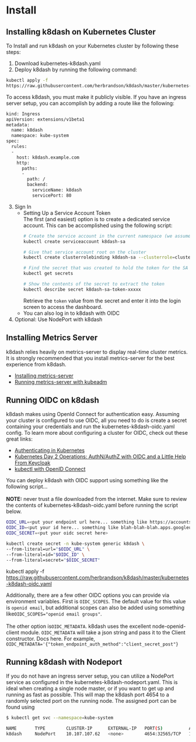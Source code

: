 # Install 

## Installing k8dash on Kubernetes Cluster

To Install and run k8dash on your Kubernetes cluster by following these steps:
1. Download kubernetes-k8dash.yaml
2. Deploy k8dash by running the following command:
```sh
kubectl apply -f 
https://raw.githubusercontent.com/herbrandson/k8dash/master/kubernetes-k8dash.yaml
```
To access k8dash, you must make it publicly visible. If you have an ingress server setup, you can accomplish by adding a route like the following:
```sh
kind: Ingress
apiVersion: extensions/v1beta1
metadata:
  name: k8dash
  namespace: kube-system
spec:
  rules:
  -
    host: k8dash.example.com
    http:
      paths:
      -
        path: /
        backend:
          serviceName: k8dash
          servicePort: 80
```
3. Sign In
      * Setting Up a Service Account Token <br>
      The first (and easiest) option is to create a dedicated service account. This can be accomplished using the following script:
        ```sh
        # Create the service account in the current namespace (we assume default)
        kubectl create serviceaccount k8dash-sa

        # Give that service account root on the cluster
        kubectl create clusterrolebinding k8dash-sa --clusterrole=cluster-admin --serviceaccount=default:k8dash-sa

        # Find the secret that was created to hold the token for the SA
        kubectl get secrets

        # Show the contents of the secret to extract the token
        kubectl describe secret k8dash-sa-token-xxxxx
        ```
        Retrieve the `token` value from the secret and enter it into the login screen to access the dashboard.
      * You can also log in to k8dash with OIDC
4. Optional: Use NodePort with k8dash


## Installing Metrics Server

k8dash relies heavily on metrics-server to display real-time cluster metrics. It is strongly recommended that you install metrics-server for the best experience from k8dash.
* [Installing metrics-server](https://github.com/kubernetes-incubator/metrics-server)
* [Running metrics-server with kubeadm](https://medium.com/@waleedkhan91/how-to-configure-metrics-server-on-kubeadm-provisioned-kubernetes-cluster-f755a2ac43a2)

## Running OIDC on k8dash

k8dash makes using OpenId Connect for authentication easy. Assuming your cluster is configured to use OIDC, all you need to do is create a secret containing your credentials and run the kubernetes-k8dash-oidc.yaml config.
To learn more about configuring a cluster for OIDC, check out these great links:
* [Authenticating in Kubernetes](https://kubernetes.io/docs/reference/access-authn-authz/authentication/)
* [Kubernetes Day 2 Operations: AuthN/AuthZ with OIDC and a Little Help From Keycloak](https://medium.com/@mrbobbytables/kubernetes-day-2-operations-authn-authz-with-oidc-and-a-little-help-from-keycloak-de4ea1bdbbe)
* [kubectl with OpenID Connect](https://medium.com/@int128/kubectl-with-openid-connect-43120b451672)

You can deploy k8dash with OIDC support using something like the following script...<br><br>
**NOTE:** never trust a file downloaded from the internet. Make sure to review the contents of kubernetes-k8dash-oidc.yaml before running the script below.
```sh
OIDC_URL=<put your endpoint url here... something like https://accounts.google.com>
OIDC_ID=<put your id here... something like blah-blah-blah.apps.googleusercontent.com>
OIDC_SECRET=<put your oidc secret here>

kubectl create secret -n kube-system generic k8dash \
--from-literal=url="$OIDC_URL" \
--from-literal=id="$OIDC_ID" \
--from-literal=secret="$OIDC_SECRET"
```

kubectl apply -f https://raw.githubusercontent.com/herbrandson/k8dash/master/kubernetes-k8dash-oidc.yaml

Additionally, there are a few other OIDC options you can provide via environment variables. First is `OIDC_SCOPES`. The default value for this value is `openid email`, but additional scopes can also be added using something like`OIDC_SCOPES="openid email groups"`.<br><br>
The other option is`OIDC_METADATA`. k8dash uses the excellent node-openid-client module. `OIDC_METADATA` will take a json string and pass it to the Client constructor. Docs here. For example, `OIDC_METADATA='{"token_endpoint_auth_method":"client_secret_post"}`

## Running k8dash with Nodeport
If you do not have an ingress server setup, you can utilize a NodePort service as configured in the kubernetes-k8dash-nodeport.yaml. This is ideal when creating a single node master, or if you want to get up and running as fast as possible.
This will map the k8dash port 4654 to a randomly selected port on the running node. The assigned port can be found using

```sh
$ kubectl get svc --namespace=kube-system

NAME       TYPE        CLUSTER-IP      EXTERNAL-IP   PORT(S)          AGE
k8dash     NodePort    10.107.107.62   <none>        4654:32565/TCP   1m
```






   